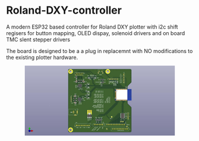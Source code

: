# Roland-DXY-controller
 A modern ESP32 based controller for Roland DXY plotter with i2c shift regisers for button mapping, OLED dispay, solenoid drivers and on board TMC slent stepper drivers  

The board is designed to be a a plug in replacemnt with NO modifications to the existing plotter hardware. 
<p align="center"><img src="https://raw.githubusercontent.com/ithinkido/Roland-DXY-controller/main/images/plotter_board_front.jpg?sanitize=true" width=80%></p>

